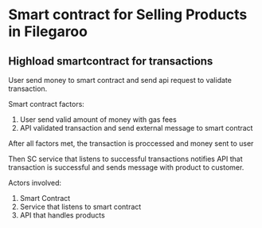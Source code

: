 # Smart contract for Selling Products in Filegaroo

## Highload smartcontract for transactions

User send money to smart contract and send api request to validate transaction.

Smart contract factors:
1. User send valid amount of money with gas fees
2. API validated transaction and send external message to smart contract

After all factors met, the transaction is proccessed and money sent to user

Then SC service that listens to successful transactions notifies API that transaction is successful and sends message with product to customer.


Actors involved:
1. Smart Contract
2. Service that listens to smart contract
3. API that handles products
